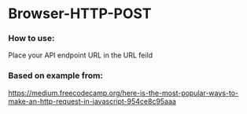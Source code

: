 # Browser-HTTP-POST
 
### How to use:
 Place your API endpoint URL in the URL feild 
 ### Based on example from: 
 https://medium.freecodecamp.org/here-is-the-most-popular-ways-to-make-an-http-request-in-javascript-954ce8c95aaa